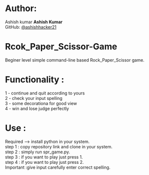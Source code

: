 # Author:
Ashish kumar
**Ashish Kumar**  
GitHub: [@ashishhacker21](https://github.com/ashishhacker21)

# Rcok_Paper_Scissor-Game
Beginer level simple command-line based Rock_Paper_Scissor game.
# Functionality :
1 - continue and quit according to yours<br>
2 - check your input spelling<br>
3 - some decorationa for good view<br>
4 - win and lose judge perfectly
# Use :
Required --> install python in your system.<br>
step 1 : copy repository link and clone in your system.<br>
step 2 : simply run spr_game.py.<br>
step 3 : if you want to play just press 1.<br>
step 4 : if you want to play just press 2.<br>
Important :give input carefully enter correct spelling.<br>


